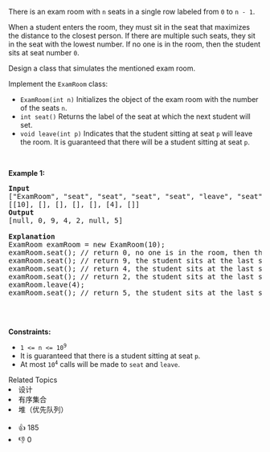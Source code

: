 <p>There is an exam room with <code>n</code> seats in a single row labeled from <code>0</code> to <code>n - 1</code>.</p>

<p>When a student enters the room, they must sit in the seat that maximizes the distance to the closest person. If there are multiple such seats, they sit in the seat with the lowest number. If no one is in the room, then the student sits at seat number <code>0</code>.</p>

<p>Design a class that simulates the mentioned exam room.</p>

<p>Implement the <code>ExamRoom</code> class:</p>

<ul> 
 <li><code>ExamRoom(int n)</code> Initializes the object of the exam room with the number of the seats <code>n</code>.</li> 
 <li><code>int seat()</code> Returns the label of the seat at which the next student will set.</li> 
 <li><code>void leave(int p)</code> Indicates that the student sitting at seat <code>p</code> will leave the room. It is guaranteed that there will be a student sitting at seat <code>p</code>.</li> 
</ul>

<p>&nbsp;</p> 
<p><strong class="example">Example 1:</strong></p>

<pre>
<strong>Input</strong>
["ExamRoom", "seat", "seat", "seat", "seat", "leave", "seat"]
[[10], [], [], [], [], [4], []]
<strong>Output</strong>
[null, 0, 9, 4, 2, null, 5]

<strong>Explanation</strong>
ExamRoom examRoom = new ExamRoom(10);
examRoom.seat(); // return 0, no one is in the room, then the student sits at seat number 0.
examRoom.seat(); // return 9, the student sits at the last seat number 9.
examRoom.seat(); // return 4, the student sits at the last seat number 4.
examRoom.seat(); // return 2, the student sits at the last seat number 2.
examRoom.leave(4);
examRoom.seat(); // return 5, the student sits at the last seat number 5.

</pre>

<p>&nbsp;</p> 
<p><strong>Constraints:</strong></p>

<ul> 
 <li><code>1 &lt;= n &lt;= 10<sup>9</sup></code></li> 
 <li>It is guaranteed that there is a student sitting at seat <code>p</code>.</li> 
 <li>At most <code>10<sup>4</sup></code> calls will be made to <code>seat</code> and <code>leave</code>.</li> 
</ul>

<div><div>Related Topics</div><div><li>设计</li><li>有序集合</li><li>堆（优先队列）</li></div></div><br><div><li>👍 185</li><li>👎 0</li></div>